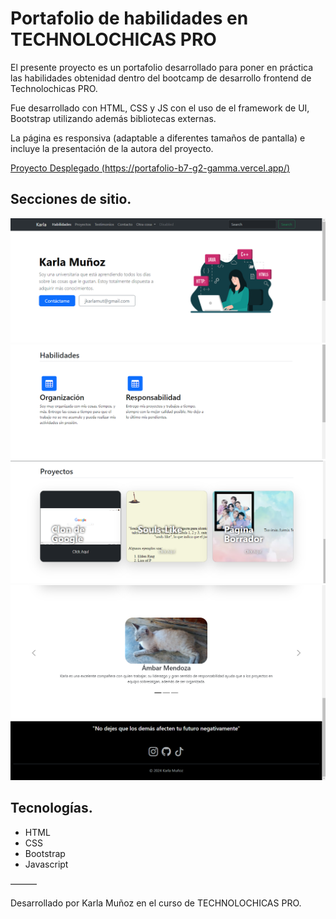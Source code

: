 # Portafolio de habilidades en TECHNOLOCHICAS PRO

El presente proyecto es un portafolio desarrollado para poner en práctica las habilidades obtenidad dentro del bootcamp de desarrollo frontend de Technolochicas PRO.

Fue desarrollado con HTML, CSS y JS con el uso de el framework de UI, Bootstrap utilizando además bibliotecas externas.

La página es responsiva (adaptable a diferentes tamaños de pantalla) e incluye la presentación de la autora del proyecto.

[Proyecto Desplegado (https://portafolio-b7-g2-gamma.vercel.app/)](https://portafolio-b7-g2-gamma.vercel.app/)

## Secciones de sitio.

![Presentación](assets/captura1.png)
![Presentación](assets/captura2.png)
![Presentación](assets/captura3.png)
![Presentación](assets/captura4.png)

## Tecnologías.

* HTML
* CSS
* Bootstrap
* Javascript

———

Desarrollado por Karla Muñoz en el curso de TECHNOLOCHICAS PRO.